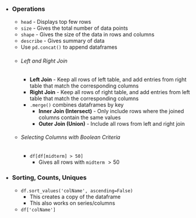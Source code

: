
- ### Operations
	- `head` - Displays top few rows
	- `size` - Gives the total number of data points
	- `shape` - Gives the size of the data in rows and columns
	- `describe` - Gives summary of data
	- Use `pd.concat()` to append dataframes
	- ###### Left and Right Join
		- **Left Join** - Keep all rows of left table, and add entries from right table that match the corresponding columns
		- **Right Join** - Keep all rows of right table, and add entries from left table that match the corresponding columns
		- `.merge()` combines dataframes by key
			- **Inner Join (Intersect)** - Only include rows where the joined columns contain the same values
			- **Outer Join (Union)** - Include all rows from left and right join
	- ###### Selecting Columns with Boolean Criteria
		- `df[df[midterm] > 50]`
			- Gives all rows with `midterm` $> 50$

- ### Sorting, Counts, Uniques
	- `df.sort_values('colName', ascending=False)`
		- This creates a copy of the dataframe
		- This also works on series/columns
	- `df['colName']`